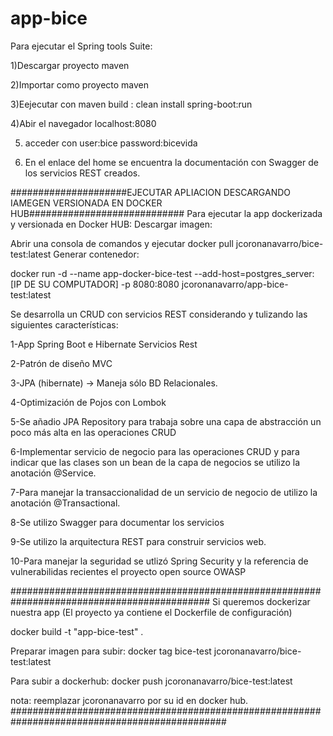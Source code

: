 # app-bice

Para ejecutar el Spring tools Suite:

1)Descargar proyecto maven

2)Importar como proyecto maven

3)Eejecutar con maven build : clean install spring-boot:run

4)Abir el navegador localhost:8080

5) acceder con user:bice password:bicevida

6) En el enlace del home se encuentra la documentación con Swagger de los servicios REST creados. 


#####################EJECUTAR APLIACION DESCARGANDO IAMEGEN VERSIONADA EN DOCKER HUB############################
Para ejecutar la app dockerizada y versionada en Docker HUB:
Descargar imagen:

Abrir una consola de comandos y ejecutar docker pull jcoronanavarro/bice-test:latest
Generar contenedor:


docker run -d --name app-docker-bice-test --add-host=postgres_server:[IP DE SU COMPUTADOR] -p 8080:8080 jcoronanavarro/app-bice-test:latest



Se desarrolla un CRUD con servicios REST considerando y tulizando las siguientes características:

1-App Spring Boot e Hibernate Servicios Rest


2-Patrón de diseño MVC


3-JPA (hibernate) -> Maneja sólo BD Relacionales.


4-Optimización de Pojos con Lombok


5-Se añadio JPA Repository para trabaja sobre una capa de abstracción un poco más alta en las operaciones CRUD


6-Implementar servicio de negocio para las operaciones CRUD y para indicar que las clases son un bean de la capa de negocios se utilizo la anotación @Service.


7-Para manejar la transaccionalidad de un servicio de negocio de utilizo la anotación @Transactional.


8-Se utilizo Swagger para documentar los servicios


9-Se utilizo la arquitectura REST para construir servicios web.


10-Para manejar la seguridad se utlizó Spring Security y la referencia de vulnerabilidas recientes el proyecto open source OWASP

############################################################################################
Si queremos dockerizar nuestra app (El proyecto ya contiene el Dockerfile de configuración)

docker build -t "app-bice-test" .

Preparar imagen para subir:
docker tag bice-test jcoronanavarro/bice-test:latest

Para subir a dockerhub:
docker push jcoronanavarro/bice-test:latest

nota: reemplazar jcoronanavarro por su id en docker hub.
###############################################################################################






